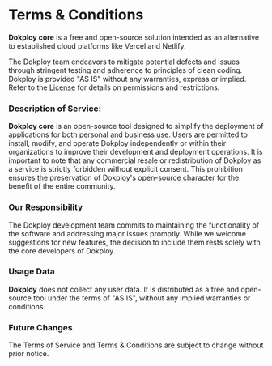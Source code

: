 # Terms & Conditions

**Dokploy core** is a free and open-source solution intended as an alternative to established cloud platforms like Vercel and Netlify.

The Dokploy team endeavors to mitigate potential defects and issues through stringent testing and adherence to principles of clean coding. Dokploy is provided "AS IS" without any warranties, express or implied. Refer to the [License](https://github.com/Dokploy/Dokploy/blob/main/LICENSE) for details on permissions and restrictions.


### Description of Service:

**Dokploy core** is an open-source tool designed to simplify the deployment of applications for both personal and business use. Users are permitted to install, modify, and operate Dokploy independently or within their organizations to improve their development and deployment operations. It is important to note that any commercial resale or redistribution of Dokploy as a service is strictly forbidden without explicit consent. This prohibition ensures the preservation of Dokploy's open-source character for the benefit of the entire community.

### Our Responsibility

The Dokploy development team commits to maintaining the functionality of the software and addressing major issues promptly. While we welcome suggestions for new features, the decision to include them rests solely with the core developers of Dokploy.

### Usage Data

**Dokploy** does not collect any user data. It is distributed as a free and open-source tool under the terms of "AS IS", without any implied warranties or conditions.

### Future Changes

The Terms of Service and Terms & Conditions are subject to change without prior notice.
